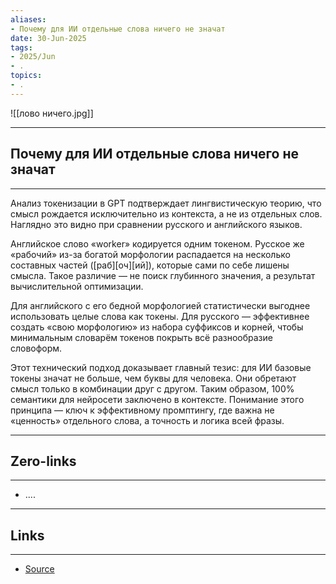 ```yaml
---
aliases: 
- Почему для ИИ отдельные слова ничего не значат 
date: 30-Jun-2025
tags:
- 2025/Jun
- .
topics:
- .
---
```

![[лово ничего.jpg]]

-----
##  Почему для ИИ отдельные слова ничего не значат 
-----
Анализ токенизации в GPT подтверждает лингвистическую теорию, что смысл рождается исключительно из контекста, а не из отдельных слов. Наглядно это видно при сравнении русского и английского языков.

Английское слово «worker» кодируется одним токеном. Русское же «рабочий» из-за богатой морфологии распадается на несколько составных частей ([раб][оч][ий]), которые сами по себе лишены смысла. Такое различие — не поиск глубинного значения, а результат вычислительной оптимизации. 

Для английского с его бедной морфологией статистически выгоднее использовать целые слова как токены. Для русского — эффективнее создать «свою морфологию» из набора суффиксов и корней, чтобы минимальным словарём токенов покрыть всё разнообразие словоформ.

Этот технический подход доказывает главный тезис: для ИИ базовые токены значат не больше, чем буквы для человека. Они обретают смысл только в комбинации друг с другом. Таким образом, 100% семантики для нейросети заключено в контексте. Понимание этого принципа — ключ к эффективному промптингу, где важна не «ценность» отдельного слова, а точность и логика всей фразы.

---
## Zero-links
---
- ....

---
## Links
---
- [Source](https://t.me/turboproject/1764)